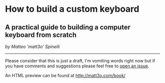 # How to build a custom keyboard
## A practical guide to building a computer keyboard from scratch
_by Matteo 'matt3o' Spinelli_

---

Please consider that this is just a draft, I'm vomiting words right now but if you have comments and suggestions please feel free to [open an issue](https://github.com/cubiq/how-to-build-a-custom-keyboard/issues).

An HTML preview can be found at http://matt3o.com/book/
